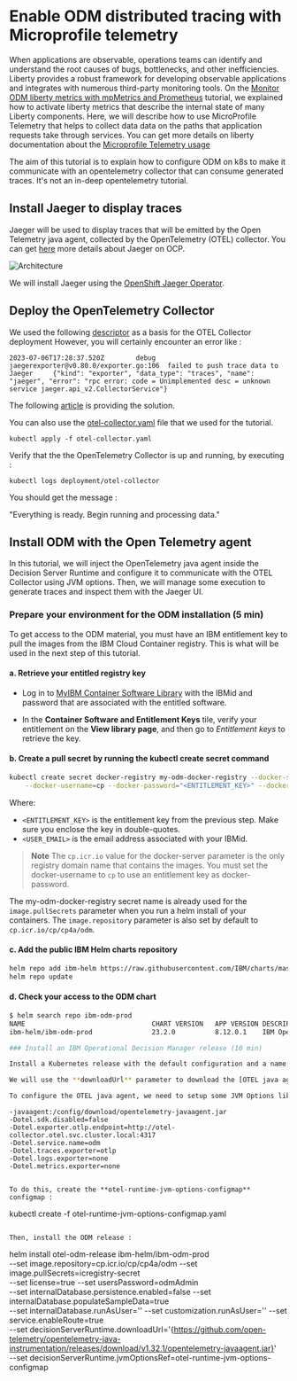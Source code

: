 # Enable ODM distributed tracing with Microprofile telemetry

When applications are observable, operations teams can identify and understand the root causes of bugs, bottlenecks, and other inefficiencies. Liberty provides a robust framework for developing observable applications and integrates with numerous third-party monitoring tools. On the [Monitor ODM liberty metrics with mpMetrics and Prometheus](https://github.com/DecisionsDev/odm-docker-kubernetes/blob/opentelemetry/contrib/monitor/mpmetrics/README.md) tutorial, we explained how to activate liberty metrics that describe the internal state of many Liberty components. Here, we will describe how to use MicroProfile Telemetry that helps to collect data data on the paths that application requests take through services. You can get more details on liberty documentation about the [Microprofile Telemetry usage](https://openliberty.io/docs/latest/microprofile-telemetry.html)

The aim of this tutorial is to explain how to configure ODM on k8s to make it communicate with an opentelemetry collector that can consume generated traces. It's not an in-deep opentelemetry tutorial.

## Install Jaeger to display traces

Jaeger will be used to display traces that will be emitted by the Open Telemetry java agent, collected by the OpenTelemetry (OTEL) collector.
You can get [here](https://access.redhat.com/documentation/en-us/openshift_container_platform/4.5/html/jaeger/index) more details about Jaeger on OCP.
 
![Architecture](images/architecture.jpg)

We will install Jaeger using the [OpenShift Jaeger Operator](https://access.redhat.com/documentation/en-us/openshift_container_platform/4.5/html/jaeger/jaeger-installation#jaeger-operator-install_jaeger-install).

## Deploy the OpenTelemetry Collector

We used the following [descriptor](https://github.com/open-telemetry/opentelemetry-go/blob/main/example/otel-collector/k8s/otel-collector.yaml) as a basis for the OTEL Collector deployment
However, you will certainly encounter an error like :

 ```
2023-07-06T17:28:37.520Z        debug   jaegerexporter@v0.80.0/exporter.go:106  failed to push trace data to Jaeger     {"kind": "exporter", "data_type": "traces", "name": "jaeger", "error": "rpc error: code = Unimplemented desc = unknown service jaeger.api_v2.CollectorService"}
 ```

The following [article](https://cloudbyt.es/blog/switching-to-jaeger-otel-collector) is providing the solution.

You can also use the [otel-collector.yaml](./otel-collector.yaml) file that we used for the tutorial.

 ```
kubectl apply -f otel-collector.yaml
 ```

Verify that the the OpenTelemetry Collector is up and running, by executing :

 ```
kubectl logs deployment/otel-collector
 ```

You should get the message :

"Everything is ready. Begin running and processing data."

## Install ODM with the Open Telemetry agent

In this tutorial, we will inject the OpenTelemetry java agent inside the Decision Server Runtime and configure it to communicate with the OTEL Collector using JVM options. Then, we will manage some execution to generate traces and inspect them with the Jaeger UI.

### Prepare your environment for the ODM installation (5 min)

To get access to the ODM material, you must have an IBM entitlement key to pull the images from the IBM Cloud Container registry.
This is what will be used in the next step of this tutorial.

#### a. Retrieve your entitled registry key

- Log in to [MyIBM Container Software Library](https://myibm.ibm.com/products-services/containerlibrary) with the IBMid and password that are associated with the entitled software.

- In the **Container Software and Entitlement Keys** tile, verify your entitlement on the **View library page**, and then go to *Entitlement keys* to retrieve the key.

#### b. Create a pull secret by running the kubectl create secret command

```bash
kubectl create secret docker-registry my-odm-docker-registry --docker-server=cp.icr.io \
    --docker-username=cp --docker-password="<ENTITLEMENT_KEY>" --docker-email=<USER_EMAIL>
```

Where:
* `<ENTITLEMENT_KEY>` is the entitlement key from the previous step. Make sure you enclose the key in double-quotes.
* `<USER_EMAIL>` is the email address associated with your IBMid.

> **Note**
> The `cp.icr.io` value for the docker-server parameter is the only registry domain name that contains the images. You must set the docker-username to `cp` to use an entitlement key as docker-password.

The my-odm-docker-registry secret name is already used for the `image.pullSecrets` parameter when you run a helm install of your containers. The `image.repository` parameter is also set by default to `cp.icr.io/cp/cp4a/odm`.

#### c. Add the public IBM Helm charts repository

```bash
helm repo add ibm-helm https://raw.githubusercontent.com/IBM/charts/master/repo/ibm-helm
helm repo update
```

#### d. Check your access to the ODM chart

```bash
$ helm search repo ibm-odm-prod
NAME                             	CHART VERSION	APP VERSION	DESCRIPTION
ibm-helm/ibm-odm-prod           	23.2.0       	8.12.0.1   	IBM Operational Decision Manager

### Install an IBM Operational Decision Manager release (10 min)

Install a Kubernetes release with the default configuration and a name of otel-odm-release, but injecting the OTEL java agent with the relevant JVM configuration.

We will use the **downloadUrl** parameter to download the [OTEL java agent](https://github.com/open-telemetry/opentelemetry-java-instrumentation/releases/download/v1.32.1/opentelemetry-javaagent.jar) that will be injected inside the container at the /config/download/opentelemetry-javaagent.jar path.

To configure the OTEL java agent, we need to setup some JVM Options like :

```
    -javaagent:/config/download/opentelemetry-javaagent.jar
    -Dotel.sdk.disabled=false
    -Dotel.exporter.otlp.endpoint=http://otel-collector.otel.svc.cluster.local:4317
    -Dotel.service.name=odm
    -Dotel.traces.exporter=otlp
    -Dotel.logs.exporter=none
    -Dotel.metrics.exporter=none
```

To do this, create the **otel-runtime-jvm-options-configmap** configmap :

```
kubectl create -f otel-runtime-jvm-options-configmap.yaml
```

Then, install the ODM release :

```
helm install otel-odm-release ibm-helm/ibm-odm-prod \
        --set image.repository=cp.icr.io/cp/cp4a/odm --set image.pullSecrets=icregistry-secret \
        --set license=true --set usersPassword=odmAdmin \
        --set internalDatabase.persistence.enabled=false --set internalDatabase.populateSampleData=true \
        --set internalDatabase.runAsUser='' --set customization.runAsUser='' --set service.enableRoute=true \
        --set decisionServerRuntime.downloadUrl='{https://github.com/open-telemetry/opentelemetry-java-instrumentation/releases/download/v1.32.1/opentelemetry-javaagent.jar}' \
        --set decisionServerRuntime.jvmOptionsRef=otel-runtime-jvm-options-configmap
```




 
